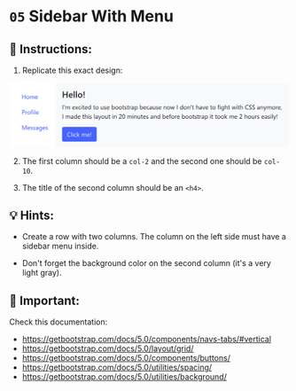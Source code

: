 # `05` Sidebar With Menu

## 📝 Instructions:

1. Replicate this exact design:

![Example Image](../.learn/assets/05-sidebar-with-menu-result.png?raw=true)

2. The first column should be a `col-2` and the second one should be `col-10`.

3. The title of the second column should be an `<h4>`.

## 💡 Hints:

+ Create a row with two columns. The column on the left side must have a sidebar menu inside.

+ Don't forget the background color on the second column (it's a very light gray).

## 🔎 Important:

Check this documentation:

- https://getbootstrap.com/docs/5.0/components/navs-tabs/#vertical
- https://getbootstrap.com/docs/5.0/layout/grid/
- https://getbootstrap.com/docs/5.0/components/buttons/
- https://getbootstrap.com/docs/5.0/utilities/spacing/
- https://getbootstrap.com/docs/5.0/utilities/background/
